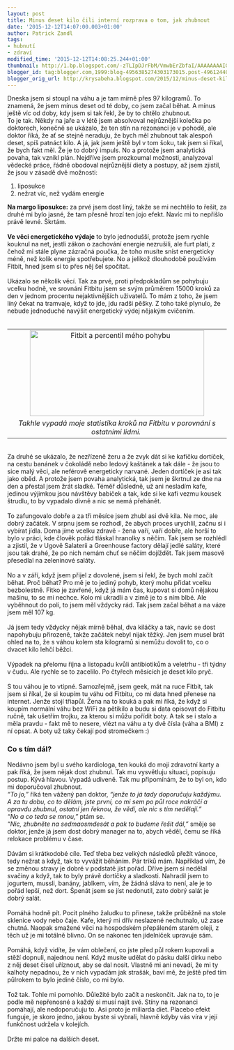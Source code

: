 ```yaml
---
layout: post
title: Minus deset kilo čili interní rozprava o tom, jak zhubnout
date: '2015-12-12T14:07:00.003+01:00'
author: Patrick Zandl
tags:
- hubnutí
- zdraví
modified_time: '2015-12-12T14:08:25.244+01:00'
thumbnail: http://1.bp.blogspot.com/-zTLIpDJrFbM/VmwbErZbfaI/AAAAAAAAIGM/jbmj_0XovF4/s72-c/fitbit-percentil-aktivity.png
blogger_id: tag:blogger.com,1999:blog-4956385274303173015.post-4961244034513522133
blogger_orig_url: http://krysabeha.blogspot.com/2015/12/minus-deset-kilo-cili-interni-rozprava.html
---
```


Dneska jsem si stoupl na váhu a je tam mírně přes 97 kilogramů. To znamená, že jsem mínus deset od té doby, co jsem začal běhat. A mínus ještě víc od doby, kdy jsem si tak řekl, že by to chtělo zhubnout.<br /><a name='more'></a>To je tak. Někdy na jaře a v létě jsem absolvoval nejrůznější kolečka po doktorech, konečně se ukázalo, že ten stín na rezonanci je v pohodě, ale doktor říká, že ať se stejně neraduju, že bych měl zhubnout tak alespoň deset, spíš patnáct kilo. A já, jak jsem ještě byl v tom šoku, tak jsem si říkal, že bych fakt měl. Že je to dobrý impuls. No a protože jsem analytická povaha, tak vznikl plán. Nejdříve jsem prozkoumal možnosti, analyzoval vědecké práce, řádně obodoval nejrůznější diety a postupy, až jsem zjistil, že jsou v zásadě dvě možnosti:<br /><ol><li>liposukce</li><li>nežrat víc, než vydám energie</li></ol><b>Na margo liposukce:</b> za prvé jsem dost líný, takže se mi nechtělo to řešit, za druhé mi bylo jasné, že tam přesně hrozí ten jojo efekt. Navíc mi to nepřišlo právě levné. Škrtám. <br /><br /><b>Ve věci energetického výdaje</b> to bylo jednodušší, protože jsem rychle kouknul na net, jestli zákon o zachování energie nezrušili, ale furt platí, z čehož mi stále plyne zázračná poučka, že toho musíte sníst energeticky méně, než kolik energie spotřebujete. No a jelikož dlouhodobě používám Fitbit, hned jsem si to přes něj šel spočítat. <br /><br />Ukázalo se několik věcí. Tak za prvé, proti předpokladům se pohybuju vcelku hodně, ve srovnáni Fitbitu jsem se svým průměrem 15000 kroků za den v jednom procentu nejaktivnějších uživatelů. To mám z toho, že jsem líný čekat na tramvaje, když to jde, jdu radši pěšky. Z toho také plynulo, že nebude jednoduché navýšit energetický výdej nějakým cvičením. <br /><br /><table align="center" cellpadding="0" cellspacing="0" class="tr-caption-container" style="margin-left: auto; margin-right: auto; text-align: center;"><tbody><tr><td style="text-align: center;"><a href="http://1.bp.blogspot.com/-zTLIpDJrFbM/VmwbErZbfaI/AAAAAAAAIGM/jbmj_0XovF4/s1600/fitbit-percentil-aktivity.png" imageanchor="1" style="margin-left: auto; margin-right: auto; text-align: center;"><img alt="Fitbit a percentil mého pohybu" border="0" height="197" src="http://1.bp.blogspot.com/-zTLIpDJrFbM/VmwbErZbfaI/AAAAAAAAIGM/jbmj_0XovF4/s400/fitbit-percentil-aktivity.png" title="" width="400" /></a></td></tr><tr><td class="tr-caption" style="text-align: center;"><i>Takhle vypadá moje statistika kroků na Fitbitu v porovnání s ostatními lidmi.&nbsp;</i></td></tr></tbody></table><br />Za druhé se ukázalo, že nezřízeně žeru a že zvyk dát si ke kafíčku dortíček, na cestu banánek v čokoládě nebo ledový kaštánek a tak dále - že jsou to sice malý věci, ale neférově energeticky narvané. Jeden dortíček je asi tak jako oběd. A protože jsem povaha analytická, tak jsem je škrtnul ze dne na den a přestal jsem žrát sladké. Téměř důsledně, už ani nesladím kafe, jedinou výjimkou jsou návštěvy babiček a tak, kde si ke kafi vezmu kousek štrudlu, to by vypadalo divně a nic se nemá přehánět.<br /><div><br />To zafungovalo dobře a za tři měsíce jsem zhubl asi dvě kila. Ne moc, ale dobrý začátek. V srpnu jsem se rozhodl, že abych proces urychlil, začnu si i vybírat jídla. Doma jíme vcelku zdravě - žena vaří, vaří dobře, ale horší to bylo v práci, kde člověk pořád tláskal hranolky s něčím. Tak jsem se rozhlédl a zjistil, že v Ugově Salaterii a Greenhouse factory dělají jedlé saláty, které jsou tak drahé, že po nich nemám chuť se něčím dojíždět. Tak jsem masově přesedlal na zeleninové saláty. <br /><br />No a v září, když jsem přijel z dovolené, jsem si řekl, že bych mohl začít běhat. Proč běhat? Pro mě je to jediný pohyb, který mohu přidat vcelku bezbolestně. Fitko je zavřené, když já mám čas, kupovat si domů nějakou mašinu, to se mi nechce. Kolo mi ukradli a v zimě je to s ním blbé. Ale vyběhnout do polí, to jsem měl vždycky rád. Tak jsem začal běhat a na váze jsem měl 107 kg. <br /><br />Já jsem tedy vždycky nějak mírně běhal, dva kiláčky a tak, navíc  se dost napohybuju přirozeně, takže začátek nebyl nijak těžký. Jen jsem musel brát ohled na to, že s váhou kolem sta kilogramů si nemůžu dovolit to, co o dvacet kilo lehčí běžci. <br /><br />Výpadek na přelomu října a listopadu kvůli antibiotikům a veletrhu - tři týdny v čudu. Ale rychle se to zacelilo. Po čtyřech měsících je deset kilo pryč. <br /><br />S tou váhou je to vtipné. Samozřejmě, jsem geek, mát na ruce Fitbit, tak jsem si říkal, že si koupím tu váhu od Fitbitu, co mi data hned přenese na internet. Jenže stojí třiapůl. Žena na to kouká a pak mi říká, že když si koupím normální váhu bez WiFi za pětikilo a budu si data opisovat do Fitbitu ručně, tak ušetřím trojku, za kterou si můžu pořídit boty. A tak se i stalo a měla pravdu - fakt mě to nesere, vlézt na váhu a ty dvě čísla (váha a BMI) z ní opsat. A boty už taky čekají pod stromečkem :)<br /><h3>Co s tím dál?</h3>Nedávno jsem byl u svého kardiologa, ten kouká do mojí zdravotní karty a pak říká, že jsem nějak dost zhubnul. Tak mu vysvětluju situaci, popisuju postup. Kývá hlavou. Vypadá udiveně. Tak mu připomínám, že to byl on, kdo mi doporučoval zhubnout.&nbsp;</div><div><i>“To jo,”</i> říká ten vážený pan doktor, <i>“jenže to já tady doporučuju každýmu. A za tu dobu, co to dělám, jste první, co mi sem po půl roce nakráčí a opravdu zhubnul, ostatní jen řeknou, že vědí, ale nic s tím nedělají.”</i><br /><i>“No a co teda se mnou,”</i> ptám se.<br /><i>“Nic, zhubněte na sedmaosmdesát a pak to budeme řešit dál,”</i> směje se doktor, jenže já jsem dost dobrý manager na to, abych věděl, čemu se říká relokace problému v čase. <br /><br />Dávám si krátkodobé cíle. Teď třeba bez velkých následků přežít vánoce, tedy nežrat a když, tak to vyvážit běháním. Pár triků mám. Například vím, že se změnou stravy je dobré v podstatě jíst pořád. Dříve jsem si nedělal svačiny a když, tak to byly právě dortíčky a sladkosti. Nahradil jsem to jogurtem, mussli, banány, jablkem, vím, že žádná sláva to není, ale je to pořád lepší, než dort. Špenát jsem se jíst nedonutil, zato dobrý salát je dobrý salát. <br /><br />Pomáhá hodně pít. Pocit plného žaludku to přinese, takže průběžně na stole sklenice vody nebo čaje. Kafe, který mi dřív neslazené nechutnalo, už zase chutná. Naopak smažené věci na hospodském přepáleném starém oleji, z těch už je mi totálně blivno. On se nakonec ten jídelníček upravuje sám. <br /><br />Pomáhá, když vidíte, že vám oblečení, co jste před půl rokem kupovali a stěží dopnuli, najednou není. Když musíte udělat do pásku další dírku nebo z něj deset čísel uříznout, aby se dal nosit. Vlastně mi ani nevadí, že mi ty kalhoty nepadnou, že v nich vypadám jak strašák, baví mě, že ještě před tím půlrokem to bylo jediné číslo, co mi bylo. <br /><br />Tož tak. Tohle mi pomohlo. Důležité bylo začít a neskončit. Jak na to, to je podle mě nepřenosné a každý si musí najít své. Stíny na rezonanci pomáhají, ale nedoporučuju to. Asi proto je miliarda diet. Placebo efekt funguje, je skoro jedno, jakou byste si vybrali, hlavně kdyby vás víra v její funkčnost udržela v kolejích. <br /><br />Držte mi palce na dalších deset. </div>